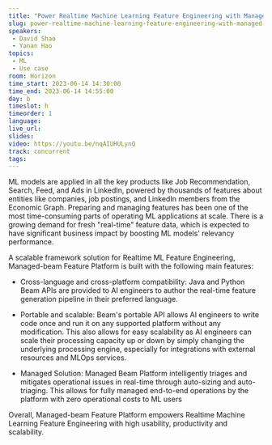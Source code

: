 ```yaml
---
title: "Power Realtime Machine Learning Feature Engineering with Managed Beam at LinkedIn"
slug: power-realtime-machine-learning-feature-engineering-with-managed-beam-at-linkedin
speakers:
 - David Shao
 - Yanan Hao
topics:
 - ML
 - Use case
room: Horizon
time_start: 2023-06-14 14:30:00
time_end: 2023-06-14 14:55:00
day: b
timeslot: h
timeorder: 1
language: 
live_url: 
slides: 
video: https://youtu.be/nqAIUHULynQ
track: concurrent
tags:
---
```


ML models are applied in all the key products like Job Recommendation, Search, Feed, and Ads in LinkedIn, powered by thousands of features about entities like companies, job postings, and LinkedIn members from the Economic Graph. Preparing and managing features has been one of the most time-consuming parts of operating ML applications at scale. There is a growing demand for fresh "real-time" feature data, which is expected to have significant business impact by boosting ML models' relevancy performance. 
 
 
 
 
 
 A scalable framework solution for Realtime ML Feature Engineering, Managed-beam Feature Platform is built with the following main features:
 
 
 
 - Cross-language and cross-platform compatibility: Java and Python Beam APIs are provided to AI engineers to author the real-time feature generation pipeline in their preferred language.
 
 
 
 - Portable and scalable: Beam's portable API allows AI engineers to write code once and run it on any supported platform without any modification. This also allows for easy scalability as AI engineers can scale their processing capacity up or down by simply changing the underlying processing engine, especially for integrations with external resources and MLOps services.
 
 
 
 - Managed Solution: Managed Beam Platform intelligently triages and mitigates operational issues in real-time through auto-sizing and auto-triaging. This allows for fully managed end-to-end operations by the platform with zero operational costs to ML users
 
 
 
 
 
 Overall, Managed-beam Feature Platform empowers Realtime Machine Learning Feature Engineering with high usability, productivity and scalability.